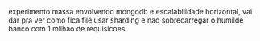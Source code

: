 experimento massa envolvendo mongodb e escalabilidade horizontal, vai dar pra ver como fica filé usar sharding e nao sobrecarregar o humilde banco com 1 milhao de requisicoes
